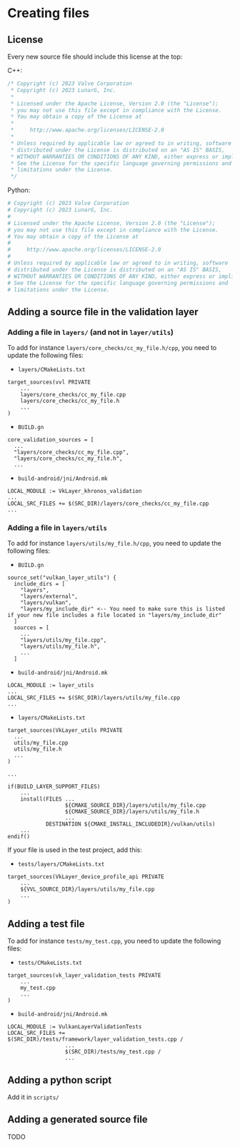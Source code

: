 # Creating files

## License

Every new source file should include this license at the top:

C++:
```cpp
/* Copyright (c) 2023 Valve Corporation
 * Copyright (c) 2023 LunarG, Inc.
 *
 * Licensed under the Apache License, Version 2.0 (the "License");
 * you may not use this file except in compliance with the License.
 * You may obtain a copy of the License at
 *
 *     http://www.apache.org/licenses/LICENSE-2.0
 *
 * Unless required by applicable law or agreed to in writing, software
 * distributed under the License is distributed on an "AS IS" BASIS,
 * WITHOUT WARRANTIES OR CONDITIONS OF ANY KIND, either express or implied.
 * See the License for the specific language governing permissions and
 * limitations under the License.
 */
```

Python:
```python
# Copyright (c) 2023 Valve Corporation
# Copyright (c) 2023 LunarG, Inc.
#
# Licensed under the Apache License, Version 2.0 (the "License");
# you may not use this file except in compliance with the License.
# You may obtain a copy of the License at
#
#     http://www.apache.org/licenses/LICENSE-2.0
#
# Unless required by applicable law or agreed to in writing, software
# distributed under the License is distributed on an "AS IS" BASIS,
# WITHOUT WARRANTIES OR CONDITIONS OF ANY KIND, either express or implied.
# See the License for the specific language governing permissions and
# limitations under the License.
```

## Adding a source file in the validation layer

### Adding a file in `layers/` (and not in `layer/utils`)

To add for instance `layers/core_checks/cc_my_file.h/cpp`, you need to update the following files:

- `layers/CMakeLists.txt`
```
target_sources(vvl PRIVATE
	...
	layers/core_checks/cc_my_file.cpp
	layers/core_checks/cc_my_file.h
	...
)
```

- `BUILD.gn`
```
core_validation_sources = [
  ...
  "layers/core_checks/cc_my_file.cpp",
  "layers/core_checks/cc_my_file.h",
  ...
```

- `build-android/jni/Android.mk`
```
LOCAL_MODULE := VkLayer_khronos_validation
...
LOCAL_SRC_FILES += $(SRC_DIR)/layers/core_checks/cc_my_file.cpp
...
```

### Adding a file in `layers/utils`

To add for instance `layers/utils/my_file.h/cpp`, you need to update the following files:

- `BUILD.gn`
```
source_set("vulkan_layer_utils") {
  include_dirs = [
    "layers",
    "layers/external",
    "layers/vulkan",
    "layers/my_include_dir" <-- You need to make sure this is listed if your new file includes a file located in "layers/my_include_dir"
  ]
  sources = [
    ...
    "layers/utils/my_file.cpp",
    "layers/utils/my_file.h",
    ...
  ]
```

- `build-android/jni/Android.mk`
```
LOCAL_MODULE := layer_utils
...
LOCAL_SRC_FILES += $(SRC_DIR)/layers/utils/my_file.cpp
...
```

- `layers/CMakeLists.txt`
```
target_sources(VkLayer_utils PRIVATE
  ...
  utils/my_file.cpp
  utils/my_file.h
  ...
)

...

if(BUILD_LAYER_SUPPORT_FILES)
    ...
    install(FILES ...
                  ${CMAKE_SOURCE_DIR}/layers/utils/my_file.cpp
                  ${CMAKE_SOURCE_DIR}/layers/utils/my_file.h
                  ...
            DESTINATION ${CMAKE_INSTALL_INCLUDEDIR}/vulkan/utils)
    ...        
endif()
```

If your file is used in the test project, add this:

- `tests/layers/CMakeLists.txt`
```
target_sources(VkLayer_device_profile_api PRIVATE
    ...
    ${VVL_SOURCE_DIR}/layers/utils/my_file.cpp
    ...
)
```

## Adding a test file

To add for instance `tests/my_test.cpp`, you need to update the following files:

- `tests/CMakeLists.txt`
```
target_sources(vk_layer_validation_tests PRIVATE
    ...
    my_test.cpp
    ...
)
```

- `build-android/jni/Android.mk`
```
LOCAL_MODULE := VulkanLayerValidationTests
LOCAL_SRC_FILES += $(SRC_DIR)/tests/framework/layer_validation_tests.cpp /
                  ...
                  $(SRC_DIR)/tests/my_test.cpp /
                  ...
```

## Adding a python script

Add it in `scripts/`

## Adding a generated source file

TODO
